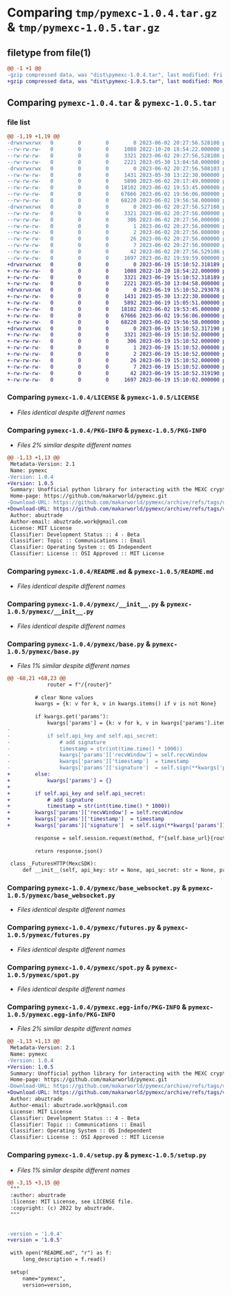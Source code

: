 # Comparing `tmp/pymexc-1.0.4.tar.gz` & `tmp/pymexc-1.0.5.tar.gz`

## filetype from file(1)

```diff
@@ -1 +1 @@
-gzip compressed data, was "dist\pymexc-1.0.4.tar", last modified: Fri Jun  2 20:27:56 2023, max compression
+gzip compressed data, was "dist\pymexc-1.0.5.tar", last modified: Mon Jun 19 15:10:52 2023, max compression
```

## Comparing `pymexc-1.0.4.tar` & `pymexc-1.0.5.tar`

### file list

```diff
@@ -1,19 +1,19 @@
-drwxrwxrwx   0        0        0        0 2023-06-02 20:27:56.528108 pymexc-1.0.4/
--rw-rw-rw-   0        0        0     1088 2022-10-20 18:54:22.000000 pymexc-1.0.4/LICENSE
--rw-rw-rw-   0        0        0     3321 2023-06-02 20:27:56.528108 pymexc-1.0.4/PKG-INFO
--rw-rw-rw-   0        0        0     2221 2023-05-30 13:04:58.000000 pymexc-1.0.4/README.md
-drwxrwxrwx   0        0        0        0 2023-06-02 20:27:56.508103 pymexc-1.0.4/pymexc/
--rw-rw-rw-   0        0        0     1431 2023-05-30 13:22:30.000000 pymexc-1.0.4/pymexc/__init__.py
--rw-rw-rw-   0        0        0     5890 2023-06-02 20:17:49.000000 pymexc-1.0.4/pymexc/base.py
--rw-rw-rw-   0        0        0    18102 2023-06-02 19:53:45.000000 pymexc-1.0.4/pymexc/base_websocket.py
--rw-rw-rw-   0        0        0    67666 2023-06-02 19:56:06.000000 pymexc-1.0.4/pymexc/futures.py
--rw-rw-rw-   0        0        0    68220 2023-06-02 19:56:58.000000 pymexc-1.0.4/pymexc/spot.py
-drwxrwxrwx   0        0        0        0 2023-06-02 20:27:56.527108 pymexc-1.0.4/pymexc.egg-info/
--rw-rw-rw-   0        0        0     3321 2023-06-02 20:27:56.000000 pymexc-1.0.4/pymexc.egg-info/PKG-INFO
--rw-rw-rw-   0        0        0      306 2023-06-02 20:27:56.000000 pymexc-1.0.4/pymexc.egg-info/SOURCES.txt
--rw-rw-rw-   0        0        0        1 2023-06-02 20:27:56.000000 pymexc-1.0.4/pymexc.egg-info/dependency_links.txt
--rw-rw-rw-   0        0        0        2 2023-06-02 20:27:56.000000 pymexc-1.0.4/pymexc.egg-info/not-zip-safe
--rw-rw-rw-   0        0        0       26 2023-06-02 20:27:56.000000 pymexc-1.0.4/pymexc.egg-info/requires.txt
--rw-rw-rw-   0        0        0        7 2023-06-02 20:27:56.000000 pymexc-1.0.4/pymexc.egg-info/top_level.txt
--rw-rw-rw-   0        0        0       42 2023-06-02 20:27:56.529108 pymexc-1.0.4/setup.cfg
--rw-rw-rw-   0        0        0     1697 2023-06-02 19:59:59.000000 pymexc-1.0.4/setup.py
+drwxrwxrwx   0        0        0        0 2023-06-19 15:10:52.318189 pymexc-1.0.5/
+-rw-rw-rw-   0        0        0     1088 2022-10-20 18:54:22.000000 pymexc-1.0.5/LICENSE
+-rw-rw-rw-   0        0        0     3321 2023-06-19 15:10:52.318189 pymexc-1.0.5/PKG-INFO
+-rw-rw-rw-   0        0        0     2221 2023-05-30 13:04:58.000000 pymexc-1.0.5/README.md
+drwxrwxrwx   0        0        0        0 2023-06-19 15:10:52.293078 pymexc-1.0.5/pymexc/
+-rw-rw-rw-   0        0        0     1431 2023-05-30 13:22:30.000000 pymexc-1.0.5/pymexc/__init__.py
+-rw-rw-rw-   0        0        0     5892 2023-06-19 15:05:51.000000 pymexc-1.0.5/pymexc/base.py
+-rw-rw-rw-   0        0        0    18102 2023-06-02 19:53:45.000000 pymexc-1.0.5/pymexc/base_websocket.py
+-rw-rw-rw-   0        0        0    67666 2023-06-02 19:56:06.000000 pymexc-1.0.5/pymexc/futures.py
+-rw-rw-rw-   0        0        0    68220 2023-06-02 19:56:58.000000 pymexc-1.0.5/pymexc/spot.py
+drwxrwxrwx   0        0        0        0 2023-06-19 15:10:52.317190 pymexc-1.0.5/pymexc.egg-info/
+-rw-rw-rw-   0        0        0     3321 2023-06-19 15:10:52.000000 pymexc-1.0.5/pymexc.egg-info/PKG-INFO
+-rw-rw-rw-   0        0        0      306 2023-06-19 15:10:52.000000 pymexc-1.0.5/pymexc.egg-info/SOURCES.txt
+-rw-rw-rw-   0        0        0        1 2023-06-19 15:10:52.000000 pymexc-1.0.5/pymexc.egg-info/dependency_links.txt
+-rw-rw-rw-   0        0        0        2 2023-06-19 15:10:52.000000 pymexc-1.0.5/pymexc.egg-info/not-zip-safe
+-rw-rw-rw-   0        0        0       26 2023-06-19 15:10:52.000000 pymexc-1.0.5/pymexc.egg-info/requires.txt
+-rw-rw-rw-   0        0        0        7 2023-06-19 15:10:52.000000 pymexc-1.0.5/pymexc.egg-info/top_level.txt
+-rw-rw-rw-   0        0        0       42 2023-06-19 15:10:52.319190 pymexc-1.0.5/setup.cfg
+-rw-rw-rw-   0        0        0     1697 2023-06-19 15:10:02.000000 pymexc-1.0.5/setup.py
```

### Comparing `pymexc-1.0.4/LICENSE` & `pymexc-1.0.5/LICENSE`

 * *Files identical despite different names*

### Comparing `pymexc-1.0.4/PKG-INFO` & `pymexc-1.0.5/PKG-INFO`

 * *Files 2% similar despite different names*

```diff
@@ -1,13 +1,13 @@
 Metadata-Version: 2.1
 Name: pymexc
-Version: 1.0.4
+Version: 1.0.5
 Summary: Unofficial python library for interacting with the MEXC crypto exchange
 Home-page: https://github.com/makarworld/pymexc.git
-Download-URL: https://github.com/makarworld/pymexc/archive/refs/tags/v1.0.4.zip
+Download-URL: https://github.com/makarworld/pymexc/archive/refs/tags/v1.0.5.zip
 Author: abuztrade
 Author-email: abuztrade.work@gmail.com
 License: MIT License
 Classifier: Development Status :: 4 - Beta
 Classifier: Topic :: Communications :: Email
 Classifier: Operating System :: OS Independent
 Classifier: License :: OSI Approved :: MIT License
```

### Comparing `pymexc-1.0.4/README.md` & `pymexc-1.0.5/README.md`

 * *Files identical despite different names*

### Comparing `pymexc-1.0.4/pymexc/__init__.py` & `pymexc-1.0.5/pymexc/__init__.py`

 * *Files identical despite different names*

### Comparing `pymexc-1.0.4/pymexc/base.py` & `pymexc-1.0.5/pymexc/base.py`

 * *Files 1% similar despite different names*

```diff
@@ -68,21 +68,23 @@
             router = f"/{router}"
 
         # clear None values
         kwargs = {k: v for k, v in kwargs.items() if v is not None}
 
         if kwargs.get('params'):
             kwargs['params'] = {k: v for k, v in kwargs['params'].items() if v is not None}
-            
-            if self.api_key and self.api_secret:
-                # add signature
-                timestamp = str(int(time.time() * 1000))
-                kwargs['params']['recvWindow'] = self.recvWindow
-                kwargs['params']['timestamp']  = timestamp
-                kwargs['params']['signature']  = self.sign(**kwargs['params'])
+        else:
+            kwargs['params'] = {}
+
+        if self.api_key and self.api_secret:
+            # add signature
+            timestamp = str(int(time.time() * 1000))
+        kwargs['params']['recvWindow'] = self.recvWindow
+        kwargs['params']['timestamp']  = timestamp
+        kwargs['params']['signature']  = self.sign(**kwargs['params'])
 
         response = self.session.request(method, f"{self.base_url}{router}", *args, **kwargs)
 
         return response.json()
     
 class _FuturesHTTP(MexcSDK):
     def __init__(self, api_key: str = None, api_secret: str = None, proxies: dict = None):
```

### Comparing `pymexc-1.0.4/pymexc/base_websocket.py` & `pymexc-1.0.5/pymexc/base_websocket.py`

 * *Files identical despite different names*

### Comparing `pymexc-1.0.4/pymexc/futures.py` & `pymexc-1.0.5/pymexc/futures.py`

 * *Files identical despite different names*

### Comparing `pymexc-1.0.4/pymexc/spot.py` & `pymexc-1.0.5/pymexc/spot.py`

 * *Files identical despite different names*

### Comparing `pymexc-1.0.4/pymexc.egg-info/PKG-INFO` & `pymexc-1.0.5/pymexc.egg-info/PKG-INFO`

 * *Files 2% similar despite different names*

```diff
@@ -1,13 +1,13 @@
 Metadata-Version: 2.1
 Name: pymexc
-Version: 1.0.4
+Version: 1.0.5
 Summary: Unofficial python library for interacting with the MEXC crypto exchange
 Home-page: https://github.com/makarworld/pymexc.git
-Download-URL: https://github.com/makarworld/pymexc/archive/refs/tags/v1.0.4.zip
+Download-URL: https://github.com/makarworld/pymexc/archive/refs/tags/v1.0.5.zip
 Author: abuztrade
 Author-email: abuztrade.work@gmail.com
 License: MIT License
 Classifier: Development Status :: 4 - Beta
 Classifier: Topic :: Communications :: Email
 Classifier: Operating System :: OS Independent
 Classifier: License :: OSI Approved :: MIT License
```

### Comparing `pymexc-1.0.4/setup.py` & `pymexc-1.0.5/setup.py`

 * *Files 1% similar despite different names*

```diff
@@ -3,15 +3,15 @@
 """
 :author: abuztrade
 :license: MIT License, see LICENSE file.
 :copyright: (c) 2022 by abuztrade.
 """
 
 
-version = '1.0.4'
+version = '1.0.5'
 
 with open("README.md", "r") as f:
     long_description = f.read()
 
 setup(
     name="pymexc",
     version=version,
```

